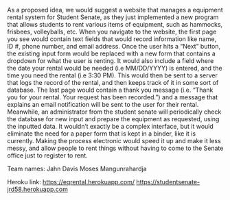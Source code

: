  As a proposed idea, we would suggest a website that manages a equipment rental system for Student Senate, as they just implemented a new program that allows students to rent various items of equipment, such as hammocks, frisbees, volleyballs, etc.
            When you navigate to the website, the first page you see would contain text fields that would record information like name, ID #, phone number, and email address. Once the user hits a “Next” button, the existing input form would be replaced with a new form that contains a dropdown for what the user is renting. It would also include a field where the date your rental would be needed (i.e MM/DD/YYYY) is entered, and the time you need the rental (i.e 3:30 PM). This would then be sent to a server that logs the record of the rental, and then keeps track of it in some sort of database.
	The last page would contain a thank you message (i.e. “Thank you for your rental. Your request has been recorded.”) and a message that explains an email notification will be sent to the user for their rental. Meanwhile, an administrator from the student senate will periodically check the database for new input and prepare the equipment as requested, using the inputted data.
It wouldn’t exactly be a complex interface, but it would eliminate the need for a paper form that is kept in a binder, like it is currently. Making the process electronic would speed it up and make it less messy, and allow people to rent things without having to come to the Senate office just to register to rent. 




Team names:
Jahn Davis
Moses Mangunrahardja

Heroku link: https://eqrental.herokuapp.com/
https://studentsenate-jrd58.herokuapp.com
